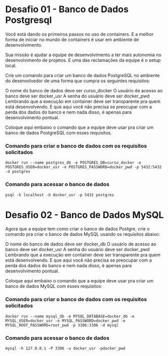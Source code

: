# Desafio 01 - Banco de Dados Postgresql

Você está dando os primeiros passos no uso de containers. E a melhor forma de iniciar no mundo de containers é usar em ambiente de desenvolvimento.

Sua missão é ajudar a equipe de desenvolvimento a ter mais autonomia no desenvolvimento de projetos. E uma das reclamações da equipe é o setup local.

Crie um comando para criar um banco de dados PostgreSQL no ambiente do desenvolvedor de uma forma que cumpra os seguintes requisitos:

O nome do banco de dados deve ser curso_docker
O usuário de acesso ao banco deve ser docker_usr
A senha do usuário deve ser docker_pwd
Lembrando que a execução em container deve ser transparente pra quem está desenvolvendo. E que aqui você não precisa se preocupar com a perda dos dados do banco e nem nada disso, é apenas para desenvolvimento pontual.

Coloque aqui embaixo o comando que a equipe deve usar pra criar um banco de dados PostgreSQL com esses requisitos.

### Comando para criar o banco de dados com os requisitos solicitados
`docker run --name postgres_db -e POSTGRES_DB=curso_docker -e POSTGRES_USER=docker_usr -e POSTGRES_PASSWORD=docker_pwd -p 5432:5432 -d postgres`

### Comando para acessar o banco de dados
`psql -h localhost -U docker_usr -p 5432 postgres`


# Desafio 02 - Banco de Dados MySQL

Agora que a equipe tem como criar o banco de dados Postgre, crie o comando pra criar o banco de dados MySQL usando os requisitos abaixo:

O nome do banco de dados deve ser docker_db
O usuário de acesso ao banco deve ser docker_usr
A senha do usuário deve ser docker_pwd
Lembrando que a execução em container deve ser transparente pra quem está desenvolvendo. E que aqui você não precisa se preocupar com a perda dos dados do banco e nem nada disso, é apenas para desenvolvimento pontual.

Coloque aqui embaixo o comando que a equipe deve usar pra criar um banco de dados MySQL com esses requisitos:
### Comando para criar o banco de dados com os requisitos solicitados
`docker run --name mysql_db -e MYSQL_DATABASE=docker_db -e MYSQL_USER=docker_usr -e MYSQL_PASSWORD=docker_pwd -e MYSQL_ROOT_PASSWORD=root_pwd -p 3306:3306 -d mysql`

### Comando para acessar o banco de dados
`mysql -h 127.0.0.1 -P 3306 -u docker_usr -pdocker_pwd`
